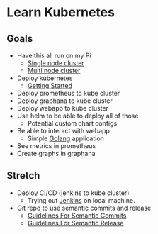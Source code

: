 # Learn Kubernetes

## Goals
- Have this all run on my Pi
  - [Single node cluster](https://ubuntu.com/blog/single-node-kubernetes-on-raspberry-pi-microk8s-ubuntu)
  - [Multi node cluster](https://opensource.com/article/20/6/kubernetes-raspberry-pi)
- Deploy kubernetes 
  - [Getting Started](https://kubernetes.io/docs/setup/)
- Deploy prometheus to kube cluster
- Deploy graphana to kube cluster
- Deploy webapp to kube cluster
- Use helm to be able to deploy all of those
  - Potential custom chart configs
- Be able to interact with webapp
  - Simple [Golang](https://www.callicoder.com/deploy-containerized-go-app-kubernetes/) application
- See metrics in prometheus
- Create graphs in graphana

## Stretch
- Deploy CI/CD (jenkins to kube cluster)
  - Trying out [Jenkins](https://appfleet.com/blog/how-to-set-up-jenkins-on-kubernetes/) on local machine.
- Git repo to use semantic commits and release
  - [Guidelines For Semantic Commits](https://gist.github.com/joshbuchea/6f47e86d2510bce28f8e7f42ae84c716)
  - [Guidelines For Semantic Release](https://github.com/semantic-release/semantic-release)